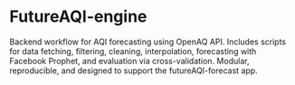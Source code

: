 # FutureAQI-engine
Backend workflow for AQI forecasting using OpenAQ API. Includes scripts for data fetching, filtering, cleaning, interpolation, forecasting with Facebook Prophet, and evaluation via cross-validation. Modular, reproducible, and designed to support the futureAQI-forecast app.
